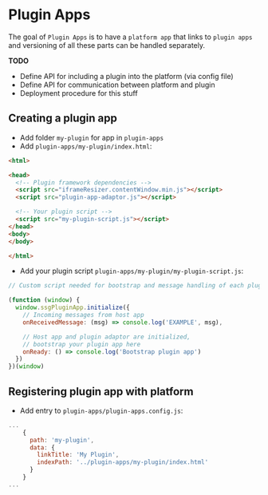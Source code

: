 # Plugin Apps
The goal of `Plugin Apps` is to have a `platform app` that links to `plugin apps` and versioning of all these parts can be handled separately.

**TODO**

- Define API for including a plugin into the platform (via config file)
- Define API for communication between platform and plugin
- Deployment procedure for this stuff

## Creating a plugin app

- Add folder `my-plugin` for app in `plugin-apps`
- Add `plugin-apps/my-plugin/index.html`:

```html
<html>

<head>
  <!-- Plugin framework dependencies -->
  <script src="iframeResizer.contentWindow.min.js"></script>
  <script src="plugin-app-adaptor.js"></script>

  <!-- Your plugin script -->
  <script src="my-plugin-script.js"></script>
</head>
<body>
</body>

</html>
```

- Add your plugin script `plugin-apps/my-plugin/my-plugin-script.js`:

```javascript
// Custom script needed for bootstrap and message handling of each plugin app

(function (window) {
  window.ssgPluginApp.initialize({
    // Incoming messages from host app
    onReceivedMessage: (msg) => console.log('EXAMPLE', msg),

    // Host app and plugin adaptor are initialized,
    // bootstrap your plugin app here
    onReady: () => console.log('Bootstrap plugin app')
  })
})(window)
```

## Registering plugin app with platform

- Add entry to `plugin-apps/plugin-apps.config.js`:

```javascript
...
    {
      path: 'my-plugin',
      data: {
        linkTitle: 'My Plugin',
        indexPath: '../plugin-apps/my-plugin/index.html'
      }
    }
...
```